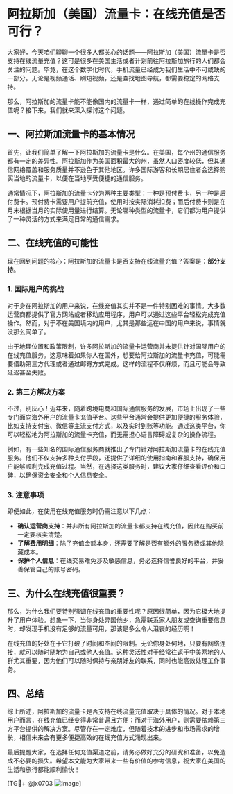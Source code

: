 # 阿拉斯加（美国）流量卡：在线充值是否可行？

大家好，今天咱们聊聊一个很多人都关心的话题——阿拉斯加（美国）流量卡是否支持在线流量充值？这可是很多在美国生活或者计划前往阿拉斯加旅行的人们都会关注的问题。毕竟，在这个数字化时代，手机流量已经成为我们生活中不可或缺的一部分。无论是视频通话、刷短视频，还是查找地图导航，都需要稳定的网络支持。

那么，阿拉斯加的流量卡能不能像国内的流量卡一样，通过简单的在线操作完成充值呢？接下来，我们就来深入探讨这个问题。

## 一、阿拉斯加流量卡的基本情况

首先，让我们简单了解一下阿拉斯加的流量卡是什么。在美国，每个州的通信服务都有一定的差异性。阿拉斯加作为美国面积最大的州，虽然人口密度较低，但其通信网络覆盖和服务质量并不逊色于其他地区。许多国际游客和长期居住者会选择购买当地的流量卡，以便在当地享受便捷的通信服务。

通常情况下，阿拉斯加的流量卡分为两种主要类型：一种是预付费卡，另一种是后付费卡。预付费卡需要用户提前充值，使用时按实际消耗扣费；而后付费卡则是在月末根据当月的实际使用量进行结算。无论哪种类型的流量卡，它们都为用户提供了一种灵活的方式来满足日常的通信需求。

## 二、在线充值的可能性

现在回到问题的核心：阿拉斯加的流量卡是否支持在线流量充值？答案是：**部分支持**。

### 1. 国际用户的挑战

对于身在阿拉斯加的用户来说，在线充值其实并不是一件特别困难的事情。大多数运营商都提供了官方网站或者移动应用程序，用户可以通过这些平台轻松完成充值操作。然而，对于不在美国境内的用户，尤其是那些远在中国的用户来说，事情就没那么简单了。

由于地理位置和政策限制，许多阿拉斯加的流量卡运营商并未提供针对国际用户的在线充值服务。这意味着如果你人在国外，想要给阿拉斯加的流量卡充值，可能需要借助第三方代理或者通过邮寄方式完成。这样的流程不仅麻烦，而且可能会导致延迟甚至失败。

### 2. 第三方解决方案

不过，别灰心！近年来，随着跨境电商和国际通信服务的发展，市场上出现了一些专门面向海外用户的流量卡充值平台。这些平台通常会提供更加便捷的服务体验，比如支持支付宝、微信等主流支付方式，以及实时到账等功能。通过这类平台，你可以轻松地为阿拉斯加的流量卡充值，而无需担心语言障碍或复杂的操作流程。

例如，有一些知名的国际通信服务商就推出了专门针对阿拉斯加流量卡的在线充值服务。他们不仅支持多种支付手段，还提供了详细的使用指南和客服支持，确保用户能够顺利完成充值过程。当然，在选择这类服务时，建议大家仔细查看评价和口碑，以确保资金安全和个人信息安全。

### 3. 注意事项

即便如此，在使用在线充值服务时仍需注意以下几点：

- **确认运营商支持**：并非所有阿拉斯加的流量卡都支持在线充值，因此在购买前一定要核实清楚。
- **了解费用明细**：除了充值金额本身，还需要了解是否有额外的服务费或其他隐藏成本。
- **保护个人信息**：在线交易难免涉及敏感信息，务必选择信誉良好的平台，并妥善保管自己的账号密码。

## 三、为什么在线充值很重要？

那么，为什么我们要特别强调在线充值的重要性呢？原因很简单，因为它极大地提升了用户体验。想象一下，当你身处异国他乡，急需联系家人朋友或查询重要信息时，却发现手机没有足够的流量可用，那该是多么令人沮丧的经历啊！

在线充值的好处在于它打破了时间和空间的限制。无论你身处何地，只要有网络连接，就可以随时随地为自己或他人充值。这种灵活性对于经常往返于中美两地的人群尤其重要，因为他们可以随时保持与亲朋好友的联系，同时也能高效处理工作事务。

## 四、总结

综上所述，阿拉斯加的流量卡是否支持在线流量充值取决于具体的情况。对于本地用户而言，在线充值已经变得非常普遍且方便；而对于海外用户，则需要依赖第三方平台提供的解决方案。尽管存在一定难度，但随着技术的进步和市场需求的增长，相信未来会有更多便捷高效的在线充值方式涌现出来。

最后提醒大家，在选择任何充值渠道之前，请务必做好充分的研究和准备，以免造成不必要的损失。希望本文能为大家带来一些有价值的参考信息，祝大家在美国的生活和旅行都能顺利愉快！

[TG💪+ @jx0703 ![Image](https://github.com/user-attachments/assets/dbca1d08-cadb-493c-b0ec-ad6f7a83f270)]